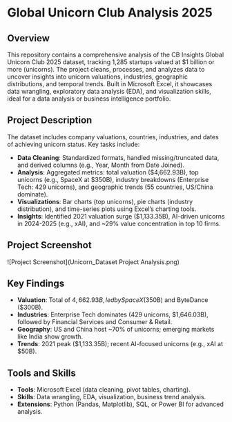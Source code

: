 # Global Unicorn Club Analysis 2025

## Overview
This repository contains a comprehensive analysis of the CB Insights Global Unicorn Club 2025 dataset, tracking 1,285 startups valued at $1 billion or more (unicorns). The project cleans, processes, and analyzes data to uncover insights into unicorn valuations, industries, geographic distributions, and temporal trends. Built in Microsoft Excel, it showcases data wrangling, exploratory data analysis (EDA), and visualization skills, ideal for a data analysis or business intelligence portfolio.

## Project Description
The dataset includes company valuations, countries, industries, and dates of achieving unicorn status. Key tasks include:
- **Data Cleaning**: Standardized formats, handled missing/truncated data, and derived columns (e.g., Year, Month from Date Joined).
- **Analysis**: Aggregated metrics: total valuation ($4,662.93B), top unicorns (e.g., SpaceX at $350B), industry breakdowns (Enterprise Tech: 429 unicorns), and geographic trends (55 countries, US/China dominate).
- **Visualizations**: Bar charts (top unicorns), pie charts (industry distribution), and time-series plots using Excel’s charting tools.
- **Insights**: Identified 2021 valuation surge ($1,133.35B), AI-driven unicorns in 2024-2025 (e.g., xAI), and ~29% value concentration in top 10 firms.

## Project Screenshot
![Project Screenshot](Unicorn_Dataset Project Analysis.png)  


## Key Findings
- **Valuation**: Total of $4,662.93B, led by SpaceX ($350B) and ByteDance ($300B).
- **Industries**: Enterprise Tech dominates (429 unicorns, $1,646.03B), followed by Financial Services and Consumer & Retail.
- **Geography**: US and China host ~70% of unicorns; emerging markets like India show growth.
- **Trends**: 2021 peak ($1,133.35B); recent AI-focused unicorns (e.g., xAI at $50B).

## Tools and Skills
- **Tools**: Microsoft Excel (data cleaning, pivot tables, charting).
- **Skills**: Data wrangling, EDA, visualization, business trend analysis.
- **Extensions**: Python (Pandas, Matplotlib), SQL, or Power BI for advanced analysis.

